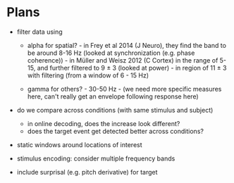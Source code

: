 
# Plans

- filter data using 
  - alpha for spatial?
        - in Frey et al 2014 (J Neuro), they find the band to be around 8-16 Hz (looked at synchronization (e.g. phase coherence))
        - in Müller and Weisz 2012 (C Cortex) in the range of 5-15, and further filtered to 9 ± 3 (looked at power)
        - in region of 11 ± 3 with filtering (from a window of 6 - 15 Hz)

  - gamma for others?
        - 30-50 Hz
        - (we need more specific measures here, can't really get an envelope following response here)

- do we compare across conditions (with same stimulus and subject)
    - in online decoding, does the increase look different?
    - does the target event get detected better across conditions?
- static windows around locations of interest
- stimulus encoding: consider multiple frequency bands
- include surprisal (e.g. pitch derivative) for target

